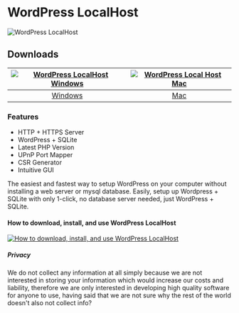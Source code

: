 # WordPress LocalHost
![WordPress LocalHost](https://github.com/wordpresslocalhost/wpserver/blob/main/images/wordpresslocalhost.jpeg?raw=true)
## Downloads
[![WordPress LocalHost Windows](https://github.com/wordpresslocalhost/wpserver/blob/main/images/windows.png?raw=true)](https://cvws.icloud-content.com/B/AbAADfHRWKcUpP8btGz5h-xRxGqgAaIQWYEpq_2-770bxHStXQgu8ffV/wordpress-local-host-windows.zip?o=AmmtMuIfgMI9fWtheC5nuvmjydFq6qUs4GwacwYwT1jb&v=1&x=3&a=CAog3c-fnn1ON38rw6UWpX7SLAK7mM_fz8ftZXDtCBCho9MSbxDh-Nn1pzEY4dW196cxIgEAUgRRxGqgWgQu8ffVaicGOUvX6rYJK9edmqK4AIyCCj3JOTVXKNJ0hN_7AwF3aZ-SzOWX48RyJw6580MhkkayGP1TditVXBB3OFjOfROvgtpCFkw6KLdfXnkmKt8Byg&e=1694346603&fl=&r=6a63e17d-27b1-4b87-801a-15d1704bd0b6-1&k=EurLXqfvwFoFFdz_87jing&ckc=com.apple.clouddocs&ckz=com.apple.CloudDocs&p=26&s=i-A15mSPPYmYvuNvAsvpTMe0cSU&+=d9bad59f-21ff-48dd-929e-9e3b2c03ef27)  |  [![WordPress Local Host Mac](https://github.com/wordpresslocalhost/wpserver/blob/main/images/mac.png?raw=true)](https://cvws.icloud-content.com/B/AaYeepK-OemE00gCbvg9XH88QI1BASWfLsJkEB6JagP8SYAa_qZM1FZK/wordpress-local-host-mac.zip?o=AhjjdRNz0JgTJOsI6nYcCGI3gvr_rgNqXoozxdp9L90d&v=1&x=3&a=CAogpY3WUp5ttfGTkVo5B2aehtXXzSMXfLc7yWS_YR7yFyMSbxDMgen1pzEYzN7E96cxIgEAUgQ8QI1BWgRM1FZKaifvYRHQtGwMwIFwHGQ8Zh9dChZSB3lK0naCfj8G_bNCfcKB42pB-WdyJ7NY0tAwZ8udpFc5RfcVABnhf-aq1jidXOb2C9gw5OytaDgO4dGvDQ&e=1694346850&fl=&r=883c06ae-6191-49fb-8c73-c97a14e894fc-1&k=j1KdgeBQ8_OmGmI73oOtEw&ckc=com.apple.clouddocs&ckz=com.apple.CloudDocs&p=26&s=GbZQvltNyz0JlJPqt3RvIN1J4Ec&+=8cf99aa5-7cdd-4023-b56f-186e327e802b)
:-------------------------:|:-------------------------:
[Windows](https://cvws.icloud-content.com/B/AbAADfHRWKcUpP8btGz5h-xRxGqgAaIQWYEpq_2-770bxHStXQgu8ffV/wordpress-local-host-windows.zip?o=AmmtMuIfgMI9fWtheC5nuvmjydFq6qUs4GwacwYwT1jb&v=1&x=3&a=CAog3c-fnn1ON38rw6UWpX7SLAK7mM_fz8ftZXDtCBCho9MSbxDh-Nn1pzEY4dW196cxIgEAUgRRxGqgWgQu8ffVaicGOUvX6rYJK9edmqK4AIyCCj3JOTVXKNJ0hN_7AwF3aZ-SzOWX48RyJw6580MhkkayGP1TditVXBB3OFjOfROvgtpCFkw6KLdfXnkmKt8Byg&e=1694346603&fl=&r=6a63e17d-27b1-4b87-801a-15d1704bd0b6-1&k=EurLXqfvwFoFFdz_87jing&ckc=com.apple.clouddocs&ckz=com.apple.CloudDocs&p=26&s=i-A15mSPPYmYvuNvAsvpTMe0cSU&+=d9bad59f-21ff-48dd-929e-9e3b2c03ef27)             |  [Mac](https://cvws.icloud-content.com/B/AaYeepK-OemE00gCbvg9XH88QI1BASWfLsJkEB6JagP8SYAa_qZM1FZK/wordpress-local-host-mac.zip?o=AhjjdRNz0JgTJOsI6nYcCGI3gvr_rgNqXoozxdp9L90d&v=1&x=3&a=CAogpY3WUp5ttfGTkVo5B2aehtXXzSMXfLc7yWS_YR7yFyMSbxDMgen1pzEYzN7E96cxIgEAUgQ8QI1BWgRM1FZKaifvYRHQtGwMwIFwHGQ8Zh9dChZSB3lK0naCfj8G_bNCfcKB42pB-WdyJ7NY0tAwZ8udpFc5RfcVABnhf-aq1jidXOb2C9gw5OytaDgO4dGvDQ&e=1694346850&fl=&r=883c06ae-6191-49fb-8c73-c97a14e894fc-1&k=j1KdgeBQ8_OmGmI73oOtEw&ckc=com.apple.clouddocs&ckz=com.apple.CloudDocs&p=26&s=GbZQvltNyz0JlJPqt3RvIN1J4Ec&+=8cf99aa5-7cdd-4023-b56f-186e327e802b)
### Features
- HTTP + HTTPS Server
- WordPress + SQLite
- Latest PHP Version
- UPnP Port Mapper
- CSR Generator
- Intuitive GUI

The easiest and fastest way to setup WordPress on your computer without installing a web server or mysql database. Easily, setup up Wordpress + SQLite with only 1-click, no database server needed, just WordPress + SQLite.
#### How to download, install, and use WordPress LocalHost
[![How to download, install, and use WordPress LocalHost](https://img.youtube.com/vi/xkxNse2xb8g/0.jpg)](https://www.youtube.com/watch?v=xkxNse2xb8g)
##### Privacy
We do not collect any information at all simply because we are not interested in storing your information which would increase our costs and liability, therefore we are only interested in developing high quality software for anyone to use, having said that we are not sure why the rest of the world doesn't also not collect info?

